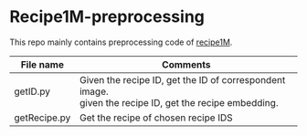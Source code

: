 # Recipe1M-preprocessing
This repo mainly contains preprocessing code of [recipe1M](http://im2recipe.csail.mit.edu/).


File name     |  Comments                                             |
-----------   |-------------------------------------------------------|
getID.py      |Given the recipe ID, get the ID of correspondent image.<br>given the recipe ID, get the recipe embedding.|
getRecipe.py  |Get the recipe of chosen recipe IDS|







